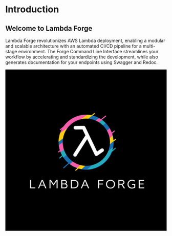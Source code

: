 # Introduction

## Welcome to Lambda Forge

Lambda Forge revolutionizes AWS Lambda deployment, enabling a modular and scalable architecture with an automated CI/CD pipeline for a multi-stage environment. The Forge Command Line Interface streamlines your workflow by accelerating and standardizing the development, while also generates documentation for your endpoints using Swagger and Redoc.

![alt text](images/lambda-forge.png)
